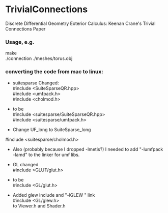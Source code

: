 # TrivialConnections
Discrete Differential Geometry Exterior Calculus:  Keenan Crane's Trivial Connections Paper

### Usage, e.g.

make <br/>
./connection ./meshes/torus.obj

### converting the code from mac to linux:

 * suitesparse Changed: <br/>
   #include <SuiteSparseQR.hpp> <br/>
   #include <umfpack.h> <br/>
   #include <cholmod.h>

 * to be <br/>
   #include <suitesparse/SuiteSparseQR.hpp> <br/>
   #include <suitesparse/umfpack.h>
   
 * Change UF_long to SuiteSparse_long


#include <suitesparse/cholmod.h>

 * Also (probably because I dropped -lmetis?)
 I needed to add "-lumfpack -lamd"
 to the linker for umf libs.

 * GL changed <br/>
   #include <GLUT/glut.h>

 * to be  <br/>
   #include <GL/glut.h>

 * Added glew include and "-lGLEW " link  <br/>
   #include <GL/glew.h>  <br/>
   to Viewer.h and Shader.h

